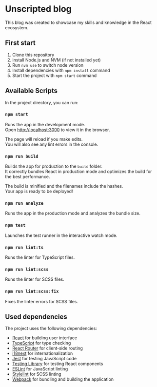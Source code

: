 # Unscripted blog

This blog was created to showcase my skills and knowledge in the React ecosystem.

## First start

1. Clone this repository
2. Install Node.js and NVM (if not installed yet)
3. Run `nvm use` to switch node version
4. Install dependencies with `npm install` command
5. Start the project with `npm start` command

## Available Scripts

In the project directory, you can run:

### `npm start`

Runs the app in the development mode.\
Open [http://localhost:3000](http://localhost:3000) to view it in the browser.

The page will reload if you make edits.\
You will also see any lint errors in the console.

### `npm run build`

Builds the app for production to the `build` folder.\
It correctly bundles React in production mode and optimizes the build for the best performance.

The build is minified and the filenames include the hashes.\
Your app is ready to be deployed!

### `npm run analyze`

Runs the app in the production mode and analyzes the bundle size.

### `npm test`

Launches the test runner in the interactive watch mode.

### `npm run lint:ts`

Runs the linter for TypeScript files.

### `npm run lint:scss`

Runs the linter for SCSS files.

### `npm run lint:scss:fix`

Fixes the linter errors for SCSS files.

## Used dependencies

The project uses the following dependencies:

- [React](https://react.dev/) for building user interface
- [TypeScript](https://www.typescriptlang.org/) for type checking
- [React Router](https://reactrouter.com/) for client-side routing
- [i18next](https://www.i18next.com/) for internationalization
- [Jest](https://jestjs.io/) for testing JavaScript code
- [Testing Library](https://testing-library.com/) for testing React components
- [ESLint](https://eslint.org/) for JavaScript linting
- [Stylelint](https://stylelint.io/) for SCSS linting
- [Webpack](https://webpack.js.org/) for bundling and building the application